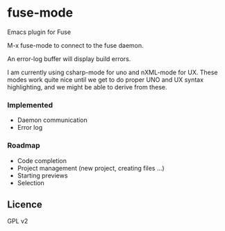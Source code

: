 # fuse-mode
Emacs plugin for Fuse

M-x fuse-mode to connect to the fuse daemon.

An error-log buffer will display build errors.

I am currently using csharp-mode for uno and nXML-mode for UX.
These modes work quite nice until we get to do proper UNO and UX syntax highlighting, and we might be able
to derive from these.


### Implemented

- Daemon communication
- Error log

### Roadmap

- Code completion
- Project management (new project, creating files ...)
- Starting previews
- Selection


## Licence

GPL v2
